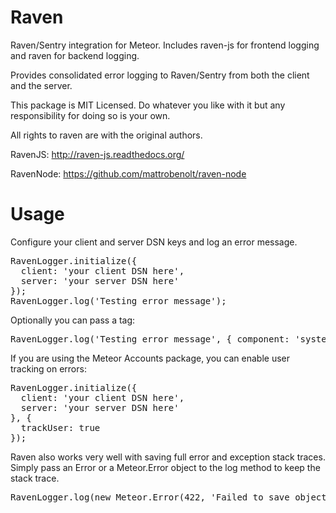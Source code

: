 Raven
============

Raven/Sentry integration for Meteor. Includes raven-js for frontend logging and raven for backend logging.

Provides consolidated error logging to Raven/Sentry from both the client and the server.

This package is MIT Licensed. Do whatever you like with it but any responsibility for doing so is your own.

All rights to raven are with the original authors.

RavenJS: http://raven-js.readthedocs.org/

RavenNode: https://github.com/mattrobenolt/raven-node

Usage
============
Configure your client and server DSN keys and log an error message.
<pre>
RavenLogger.initialize({
  client: 'your client DSN here',
  server: 'your server DSN here'
});
RavenLogger.log('Testing error message');
</pre>

Optionally you can pass a tag:
<pre>
RavenLogger.log('Testing error message', { component: 'system' });
</pre>

If you are using the Meteor Accounts package, you can enable user tracking on errors:
<pre>
RavenLogger.initialize({
  client: 'your client DSN here',
  server: 'your server DSN here'
}, {
  trackUser: true
});
</pre>

Raven also works very well with saving full error and exception stack traces. Simply pass an Error or a Meteor.Error object to the log method to keep the stack trace.
<pre>
RavenLogger.log(new Meteor.Error(422, 'Failed to save object to database'));
</pre>
